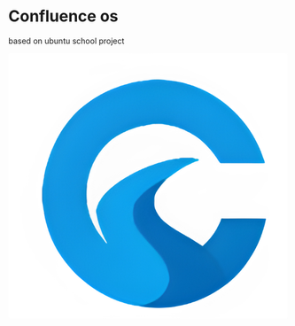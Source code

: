 # Confluence os
based on ubuntu
school project

![Confluence OS logo](https://raw.githubusercontent.com/3spress0/Confluence-os/main/image-assets/logo/final-no-bg-1.png)

